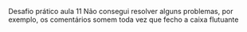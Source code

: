 Desafio prático aula 11
Não consegui resolver alguns problemas, por exemplo, os comentários somem toda vez que fecho a caixa flutuante
